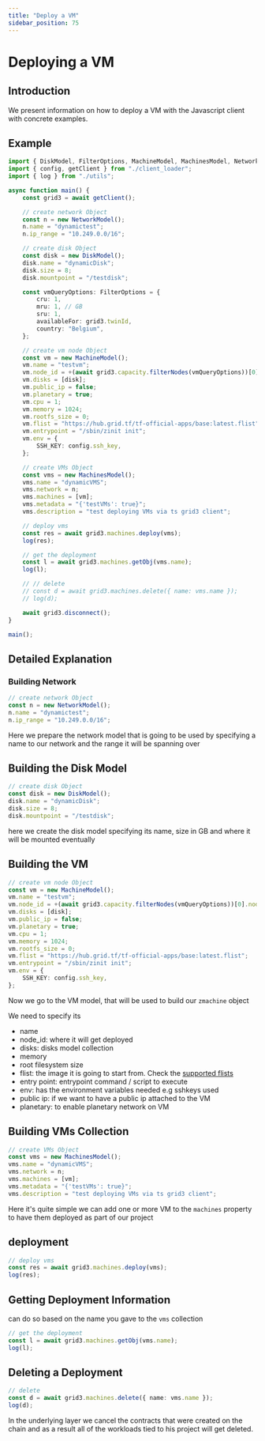 ```yaml
---
title: "Deploy a VM"
sidebar_position: 75
---
```



<h1> Deploying a VM </h1>

## Introduction

We present information on how to deploy a VM with the Javascript client with concrete examples.

## Example

```ts
import { DiskModel, FilterOptions, MachineModel, MachinesModel, NetworkModel } from "../src";
import { config, getClient } from "./client_loader";
import { log } from "./utils";

async function main() {
    const grid3 = await getClient();

    // create network Object
    const n = new NetworkModel();
    n.name = "dynamictest";
    n.ip_range = "10.249.0.0/16";

    // create disk Object
    const disk = new DiskModel();
    disk.name = "dynamicDisk";
    disk.size = 8;
    disk.mountpoint = "/testdisk";

    const vmQueryOptions: FilterOptions = {
        cru: 1,
        mru: 1, // GB
        sru: 1,
        availableFor: grid3.twinId,
        country: "Belgium",
    };

    // create vm node Object
    const vm = new MachineModel();
    vm.name = "testvm";
    vm.node_id = +(await grid3.capacity.filterNodes(vmQueryOptions))[0].nodeId; // TODO: allow random choice
    vm.disks = [disk];
    vm.public_ip = false;
    vm.planetary = true;
    vm.cpu = 1;
    vm.memory = 1024;
    vm.rootfs_size = 0;
    vm.flist = "https://hub.grid.tf/tf-official-apps/base:latest.flist";
    vm.entrypoint = "/sbin/zinit init";
    vm.env = {
        SSH_KEY: config.ssh_key,
    };

    // create VMs Object
    const vms = new MachinesModel();
    vms.name = "dynamicVMS";
    vms.network = n;
    vms.machines = [vm];
    vms.metadata = "{'testVMs': true}";
    vms.description = "test deploying VMs via ts grid3 client";

    // deploy vms
    const res = await grid3.machines.deploy(vms);
    log(res);

    // get the deployment
    const l = await grid3.machines.getObj(vms.name);
    log(l);

    // // delete
    // const d = await grid3.machines.delete({ name: vms.name });
    // log(d);

    await grid3.disconnect();
}

main();
```

## Detailed Explanation

### Building Network

```ts
// create network Object
const n = new NetworkModel();
n.name = "dynamictest";
n.ip_range = "10.249.0.0/16";
```

Here we prepare the network model that is going to be used by specifying a name to our network and the range it will be spanning over

## Building the Disk Model

```ts
// create disk Object
const disk = new DiskModel();
disk.name = "dynamicDisk";
disk.size = 8;
disk.mountpoint = "/testdisk";
```

here we create the disk model specifying its name, size in GB and where it will be mounted eventually

## Building the VM

```ts
// create vm node Object
const vm = new MachineModel();
vm.name = "testvm";
vm.node_id = +(await grid3.capacity.filterNodes(vmQueryOptions))[0].nodeId; // TODO: allow random choice
vm.disks = [disk];
vm.public_ip = false;
vm.planetary = true;
vm.cpu = 1;
vm.memory = 1024;
vm.rootfs_size = 0;
vm.flist = "https://hub.grid.tf/tf-official-apps/base:latest.flist";
vm.entrypoint = "/sbin/zinit init";
vm.env = {
    SSH_KEY: config.ssh_key,
};
```

Now we go to the VM model, that will be used to build our `zmachine` object

We need to specify its

- name
- node_id: where it will get deployed
- disks: disks model collection
- memory
- root filesystem size
- flist: the image it is going to start from. Check the [supported flists](../flist/grid3_supported_flists.md)
- entry point: entrypoint command / script to execute
- env: has the environment variables needed e.g sshkeys used
- public ip: if we want to have a public ip attached to the VM
- planetary: to enable planetary network on VM

## Building VMs Collection

```ts
// create VMs Object
const vms = new MachinesModel();
vms.name = "dynamicVMS";
vms.network = n;
vms.machines = [vm];
vms.metadata = "{'testVMs': true}";
vms.description = "test deploying VMs via ts grid3 client";
```

Here it's quite simple we can add one or more VM to the `machines` property to have them deployed as part of our project

## deployment

```ts
// deploy vms
const res = await grid3.machines.deploy(vms);
log(res);
```

## Getting Deployment Information

can do so based on the name you gave to the `vms` collection

```ts
// get the deployment
const l = await grid3.machines.getObj(vms.name);
log(l);
```

## Deleting a Deployment

```ts
// delete
const d = await grid3.machines.delete({ name: vms.name });
log(d);
```

In the underlying layer we cancel the contracts that were created on the chain and as a result all of the workloads tied to his project will get deleted.

